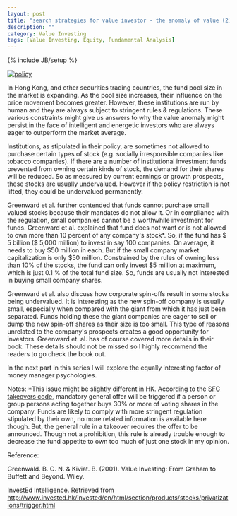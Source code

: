 ```yaml
---
layout: post
title: "search strategies for value investor - the anomaly of value (2)"
description: ""
category: Value Investing
tags: [Value Investing, Equity, Fundamental Analysis]
---
```

{% include JB/setup %}

[![policy](http://ryancheng.s3.amazonaws.com/Linear%20Programming/policy.jpg)](http://www.invested.hk/invested/en/html/section/products/funds/basics/authorisation.html)

In Hong Kong, and other securities trading countries, the fund pool size in the market is expanding. As the pool size increases, their influence on the price movement becomes greater. However, these institutions are run by human and they are always subject to stringent rules & regulations. These various constraints might give us answers to why the value anomaly might persist in the face of intelligent and energetic investors who are always eager to outperform the market average.

Institutions, as stipulated in their policy, are sometimes not allowed to purchase certain types of stock (e.g. socially irresponsible companies like tobacco companies). If there are a number of institutional investment funds prevented from owning certain kinds of stock, the demand for their shares will be reduced. So as measured by current earnings or growth prospects, these stocks are usually undervalued. However if the policy restriction is not lifted, they could be undervalued permanently.

Greenward et al. further contended that funds cannot purchase small valued stocks because their mandates do not allow it. Or in compliance with the regulation, small companies cannot be a worthwhile investment for funds. Greenward et al. explained that fund does not want or is not allowed to own more than 10 percent of any company's stock*. So, if the fund has $ 5 billion ($ 5,000 million) to invest in say 100 companies. On average, it needs to buy $50 million in each. But if the small company market capitalization is only $50 million. Constrained by the rules of owning less than 10% of the stocks, the fund can only invest $5 million at maximum, which is just 0.1 % of the total fund size. So, funds are usually not interested in buying small company shares.

Greenward et al. also discuss how corporate spin-offs result in some stocks being undervalued. It is interesting as the new spin-off company is usually small, especially when compared with the giant from which it has just been separated. Funds holding these the giant companies are eager to sell or dump the new spin-off shares as their size is too small. This type of reasons unrelated to the company's prospects creates a good opportunity for investors. Greenward et. al. has of course covered more details in their book. These details should not be missed so I highly recommend the readers to go check the book out. 

In the next part in this series I will explore the equally interesting factor of money manager psychologies.

Notes:
*This issue might be slightly different in HK. According to the [SFC takeovers code]( http://www.invested.hk/invested/en/html/section/products/stocks/privatizations/trigger.html), mandatory general offer will be triggered if a person or group persons acting together buys 30% or more of voting shares in the company. Funds are likely to comply with more stringent regulation stipulated by their own, no more related information is available here though. But, the general rule in a takeover requires the offer to be announced. Though not a prohibition, this rule is already trouble enough to decrease the fund appetite to own too much of just one stock in my opinion.

Reference:

Greenwald. B. C. N. & Kiviat. B. (2001). Value Investing: From Graham to Buffett and Beyond. Wiley.

InvestEd Intelligence. Retrieved from
http://www.invested.hk/invested/en/html/section/products/stocks/privatizations/trigger.html
